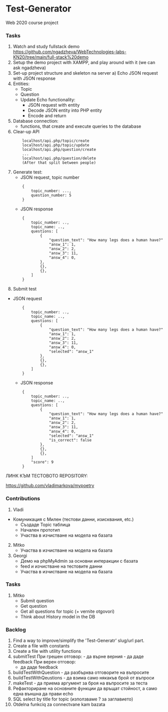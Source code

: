 # Test-Generator
Web 2020 course project


### Tasks

1. Watch and study fullstack demo https://github.com/ngadzheva/WebTechnologies-labs-KN20/tree/main/full-stack%20demo
2. Setup the demo project with XAMPP, and play around with it (we can ask ngadzheva)
3. Set-up project structure and skeleton na server
	a) Echo JSON request with JSON response
4. Entities:
	- Topic
	- Question
	- Update Echo functionality:
		- JSON request with entity
		- Decode JSON entity into PHP entity
		- Encode and return
5. Database connection:
	- functions, that create and execute queries to the database
6. Clear-up API
	```
		localhost/api.php/topic/create
		localhost/api.php/topic/update
		localhost/api.php/question/create
		...
		localhost/api.php/question/delete
		(After that split between people)
	```
7. Generate test:
	- JSON request, topic number
	```
	 	{
	 		topic_number: ...,
	 		question_number: 5
	 	}
	 ```
	- JSON response
	```
		{
			topic_number: ..,
			topic_name: ..,
			questions: [
				{
					"question_text": "How many legs does a human have?"
					"answ_1": 1,
					"answ_2": 2,
					"answ_3": 11,
					"answ_4": 0,
				},
				{},
				{},
			]
		}
	```
8. Submit test
  - JSON request
  	```
  		{
			topic_number: ..,
			topic_name: ..,
			questions: [
				{
					"question_text": "How many legs does a human have?"
					"answ_1": 1,
					"answ_2": 2,
					"answ_3": 11,
					"answ_4": 0,
					"selected": "answ_1"
				},
				{},
				{},
			]
		}
	```
	- JSON response
	```
		{
			topic_number: ..,
			topic_name: ..,
			questions: [
				{
					"question_text": "How many legs does a human have?"
					"answ_1": 1,
					"answ_2": 2,
					"answ_3": 11,
					"answ_4": 0,
					"selected": "answ_1"
					"is_correct": false
				},
				{},
				{},
			]
			"score": 9
		}
	```

ЛИНК КЪМ ТЕСТОВОТО REPOSITORY:

https://github.com/vladimarkova/mypoetry

### Contributions

1. Vladi
  - Комуникация с Милен (тестови данни, изисквания, etc.)
	- Създаде Topic таблица
	- Начален прототип
	- Участва в изчистване на модела на базата
2. Mitko
	- Участва в изчистване на модела на базата
3. Georgi
	- Демо на phpMyAdmin за основни интеракции с базата
	- feed и изчистване на тестовите данни
	- Участва в изчистване на модела на базата


### Tasks

1. Mitko
	- Submit question
	- Get question
	- Get all questions for topic (+ vernite otgovori)
	- Think about History model in the DB




### Backlog
1. Find a way to improve/simplify the 'Test-Generatr' slug/url part.
1. Create a file with constants
1. Create a file with utility functions
1. submitTest
	При грешен отговор:
		- да върне верния
		- да даде feedback
	При верен отговор:
	  - да даде feedback
1. buildTestWithQuestion - да разбърква отговорите на въпросите
1. buildTestWithQeustions - да взима само някакъв брой от въпроси
2. makeTest - да приема аргумент за броя на въпросите за теста
1. Рефакториране на основните функции да връщат стойност, а само една външна да прави echo
2. SQL select by title for topic (използваме ? за заглавието)
3. Otdelna funkciq za connectvane kam bazata








